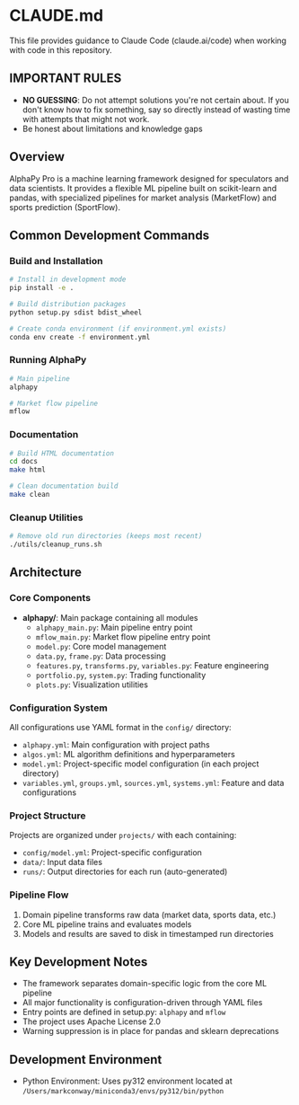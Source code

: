 # CLAUDE.md

This file provides guidance to Claude Code (claude.ai/code) when working with code in this repository.

## IMPORTANT RULES
- **NO GUESSING**: Do not attempt solutions you're not certain about. If you don't know how to fix something, say so directly instead of wasting time with attempts that might not work.
- Be honest about limitations and knowledge gaps

## Overview

AlphaPy Pro is a machine learning framework designed for speculators and data scientists. It provides a flexible ML pipeline built on scikit-learn and pandas, with specialized pipelines for market analysis (MarketFlow) and sports prediction (SportFlow).

## Common Development Commands

### Build and Installation
```bash
# Install in development mode
pip install -e .

# Build distribution packages
python setup.py sdist bdist_wheel

# Create conda environment (if environment.yml exists)
conda env create -f environment.yml
```

### Running AlphaPy
```bash
# Main pipeline
alphapy

# Market flow pipeline  
mflow
```

### Documentation
```bash
# Build HTML documentation
cd docs
make html

# Clean documentation build
make clean
```

### Cleanup Utilities
```bash
# Remove old run directories (keeps most recent)
./utils/cleanup_runs.sh
```

## Architecture

### Core Components
- **alphapy/**: Main package containing all modules
  - `alphapy_main.py`: Main pipeline entry point
  - `mflow_main.py`: Market flow pipeline entry point
  - `model.py`: Core model management
  - `data.py`, `frame.py`: Data processing
  - `features.py`, `transforms.py`, `variables.py`: Feature engineering
  - `portfolio.py`, `system.py`: Trading functionality
  - `plots.py`: Visualization utilities

### Configuration System
All configurations use YAML format in the `config/` directory:
- `alphapy.yml`: Main configuration with project paths
- `algos.yml`: ML algorithm definitions and hyperparameters
- `model.yml`: Project-specific model configuration (in each project directory)
- `variables.yml`, `groups.yml`, `sources.yml`, `systems.yml`: Feature and data configurations

### Project Structure
Projects are organized under `projects/` with each containing:
- `config/model.yml`: Project-specific configuration
- `data/`: Input data files
- `runs/`: Output directories for each run (auto-generated)

### Pipeline Flow
1. Domain pipeline transforms raw data (market data, sports data, etc.)
2. Core ML pipeline trains and evaluates models
3. Models and results are saved to disk in timestamped run directories

## Key Development Notes

- The framework separates domain-specific logic from the core ML pipeline
- All major functionality is configuration-driven through YAML files
- Entry points are defined in setup.py: `alphapy` and `mflow`
- The project uses Apache License 2.0
- Warning suppression is in place for pandas and sklearn deprecations

## Development Environment

- Python Environment: Uses py312 environment located at `/Users/markconway/miniconda3/envs/py312/bin/python`